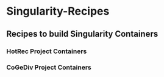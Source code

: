 # Singularity-Recipes

## Recipes to build Singularity Containers

### HotRec Project Containers
  
### CoGeDiv Project Containers

